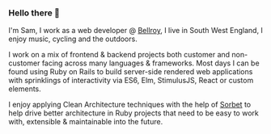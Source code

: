 ### Hello there 👋

I'm Sam, I work as a web developer @ [Bellroy](https://bellroy.com/), I live in South West England, I enjoy music, cycling and the outdoors.

I work on a mix of frontend & backend projects both customer and non-customer facing across many languages & frameworks. Most days I can be found using Ruby on Rails to build server-side rendered web applications with sprinklings of interactivity via ES6, Elm, StimulusJS, React or custom elements.

I enjoy applying Clean Architecture techniques with the help of [Sorbet](http://sorbet.org/) to help drive better architecture in Ruby projects that need to be easy to work with, extensible & maintainable into the future.
